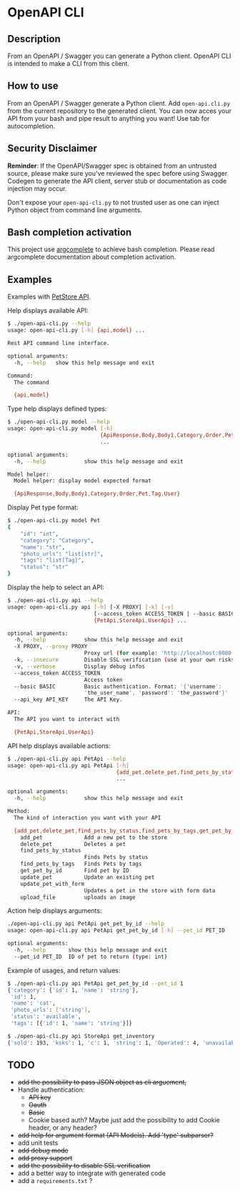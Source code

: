 # OpenAPI CLI

## Description

From an OpenAPI / Swagger you can generate a Python client. OpenAPI CLI is intended to make a CLI from this client.

## How to use

From an OpenAPI / Swagger generate a Python client. Add `open-api.cli.py` from the current repository to the generated client. You can now acces your API from your bash and pipe result to anything you want! Use tab for autocompletion.

## Security Disclaimer

__Reminder__: If the OpenAPI/Swagger spec is obtained from an untrusted source, please make sure you've reviewed the spec before using Swagger Codegen to generate the API client, server stub or documentation as code injection may occur.

Don't expose your `open-api-cli.py` to not trusted user as one can inject Python object from command line arguments.

## Bash completion activation

This project use [argcomplete](https://pypi.org/project/argcomplete/) to achieve bash completion. Please read argcomplete documentation about completion activation.

## Examples

Examples with [PetStore API](https://petstore.swagger.io/#/).

Help displays available API:

```sh
$ ./open-api-cli.py --help
usage: open-api-cli.py [-h] {api,model} ...

Rest API command line interface.

optional arguments:
  -h, --help   show this help message and exit

Command:
  The command

  {api,model}
```

Type help displays defined types:

```sh
$ ./open-api-cli.py model --help
usage: open-api-cli.py model [-h]
                             {ApiResponse,Body,Body1,Category,Order,Pet,Tag,User}
                             ...

optional arguments:
  -h, --help            show this help message and exit

Model helper:
  Model helper: display model expected format

  {ApiResponse,Body,Body1,Category,Order,Pet,Tag,User}
```

Display Pet type format:

```sh
$ ./open-api-cli.py model Pet
{
    "id": "int",
    "category": "Category",
    "name": "str",
    "photo_urls": "list[str]",
    "tags": "list[Tag]",
    "status": "str"
}
```

Display the help to select an API:

```sh
$ ./open-api-cli.py api --help
usage: open-api-cli.py api [-h] [-X PROXY] [-k] [-v]
                           [--access_token ACCESS_TOKEN | --basic BASIC | --api_key API_KEY]
                           {PetApi,StoreApi,UserApi} ...

optional arguments:
  -h, --help            show this help message and exit
  -X PROXY, --proxy PROXY
                        Proxy url (for example: 'http://localhost:8080')
  -k, --insecure        Disable SSL verification (use at your own risks!)
  -v, --verbose         Display debug infos
  --access_token ACCESS_TOKEN
                        Access token
  --basic BASIC         Basic authentication. Format: '{'username':
                        'the_user_name', 'password': 'the_password'}'
  --api_key API_KEY     The API Key.

API:
  The API you want to interact with

  {PetApi,StoreApi,UserApi}
```

API help displays available actions:

```sh
$ ./open-api-cli.py api PetApi --help
usage: open-api-cli.py api PetApi [-h]
                                  {add_pet,delete_pet,find_pets_by_status,find_pets_by_tags,get_pet_by_id,update_pet,update_pet_with_form,upload_file}
                                  ...

optional arguments:
  -h, --help            show this help message and exit

Method:
  The kind of interaction you want with your API

  {add_pet,delete_pet,find_pets_by_status,find_pets_by_tags,get_pet_by_id,update_pet,update_pet_with_form,upload_file}
    add_pet             Add a new pet to the store
    delete_pet          Deletes a pet
    find_pets_by_status
                        Finds Pets by status
    find_pets_by_tags   Finds Pets by tags
    get_pet_by_id       Find pet by ID
    update_pet          Update an existing pet
    update_pet_with_form
                        Updates a pet in the store with form data
    upload_file         uploads an image
```

Action help displays arguments:

```sh
./open-api-cli.py api PetApi get_pet_by_id --help
usage: open-api-cli.py api PetApi get_pet_by_id [-h] --pet_id PET_ID

optional arguments:
  -h, --help       show this help message and exit
  --pet_id PET_ID  ID of pet to return (type: int)
```

Example of usages, and return values:

```sh
$ ./open-api-cli.py api PetApi get_pet_by_id --pet_id 1
{'category': {'id': 1, 'name': 'string'},
 'id': 1,
 'name': 'cat',
 'photo_urls': ['string'],
 'status': 'available',
 'tags': [{'id': 1, 'name': 'string'}]}
```

```sh
$ ./open-api-cli.py api StoreApi get_inventory
{'sold': 193, 'ksks': 1, 'c': 1, 'string': 1, 'Operated': 4, 'unavailable': 2, 'velit ': 1, 'Nonavailable': 1, 'pending': 175, 'Not-Operated': 10, 'available': 345, 'PENDING': 1, 'Not Found': 1, '767778': 1, 'tempor labore n': 1, 'AVAILABLE': 1, 'swimming': 1, 'SOLD': 2, 'amet': 1, '{{petStatus}}': 1, 'Pending': 2, 'qwe': 1, 'Reserved': 1}
```

## TODO

- ~~add the possibility to pass JSON object as cli arguement,~~
- Handle authentication:
  - ~~API key~~
  - ~~Oauth~~
  - ~~Basic~~
  - Cookie based auth? Maybe just add the possibility to add Cookie header, or any header?
- ~~add help for argument format (API Models). Add 'type' subparser?~~
- add unit tests
- ~~add debug mode~~
- ~~add proxy support~~
- ~~add the possibility to disable SSL verification~~
- add a better way to integrate with generated code
- add a `requirements.txt` ?

